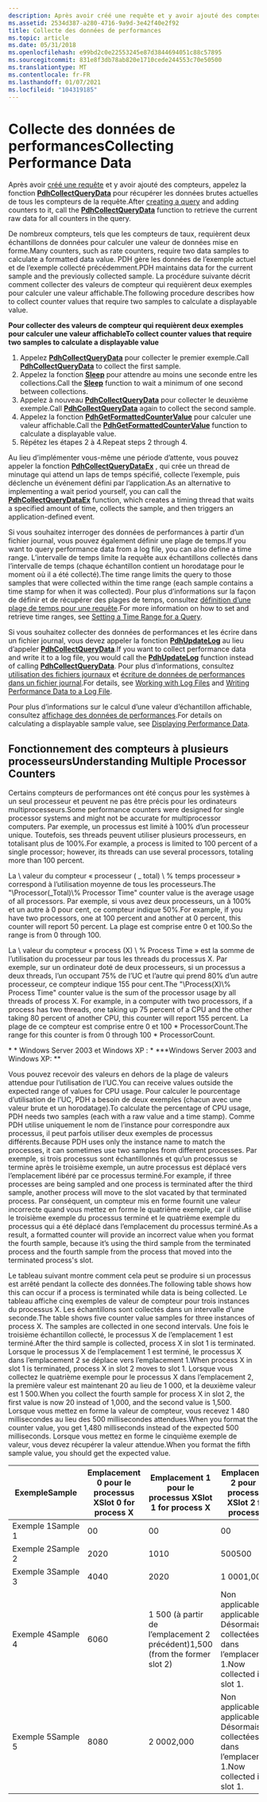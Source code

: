 ```yaml
---
description: Après avoir créé une requête et y avoir ajouté des compteurs, appelez la fonction PdhCollectQueryData pour récupérer les données brutes actuelles de tous les compteurs de la requête.
ms.assetid: 2534d387-a280-4716-9a9d-3e42f40e2f92
title: Collecte des données de performances
ms.topic: article
ms.date: 05/31/2018
ms.openlocfilehash: e99bd2c0e22553245e87d3844694051c88c57895
ms.sourcegitcommit: 831e8f3db78ab820e1710cede244553c70e50500
ms.translationtype: MT
ms.contentlocale: fr-FR
ms.lasthandoff: 01/07/2021
ms.locfileid: "104319185"
---
```

# <a name="collecting-performance-data"></a><span data-ttu-id="cc415-103">Collecte des données de performances</span><span class="sxs-lookup"><span data-stu-id="cc415-103">Collecting Performance Data</span></span>

<span data-ttu-id="cc415-104">Après avoir [créé une requête](creating-a-query.md) et y avoir ajouté des compteurs, appelez la fonction [**PdhCollectQueryData**](/windows/desktop/api/Pdh/nf-pdh-pdhcollectquerydata) pour récupérer les données brutes actuelles de tous les compteurs de la requête.</span><span class="sxs-lookup"><span data-stu-id="cc415-104">After [creating a query](creating-a-query.md) and adding counters to it, call the [**PdhCollectQueryData**](/windows/desktop/api/Pdh/nf-pdh-pdhcollectquerydata) function to retrieve the current raw data for all counters in the query.</span></span>

<span data-ttu-id="cc415-105">De nombreux compteurs, tels que les compteurs de taux, requièrent deux échantillons de données pour calculer une valeur de données mise en forme.</span><span class="sxs-lookup"><span data-stu-id="cc415-105">Many counters, such as rate counters, require two data samples to calculate a formatted data value.</span></span> <span data-ttu-id="cc415-106">PDH gère les données de l’exemple actuel et de l’exemple collecté précédemment.</span><span class="sxs-lookup"><span data-stu-id="cc415-106">PDH maintains data for the current sample and the previously collected sample.</span></span> <span data-ttu-id="cc415-107">La procédure suivante décrit comment collecter des valeurs de compteur qui requièrent deux exemples pour calculer une valeur affichable.</span><span class="sxs-lookup"><span data-stu-id="cc415-107">The following procedure describes how to collect counter values that require two samples to calculate a displayable value.</span></span>

<span data-ttu-id="cc415-108">**Pour collecter des valeurs de compteur qui requièrent deux exemples pour calculer une valeur affichable**</span><span class="sxs-lookup"><span data-stu-id="cc415-108">**To collect counter values that require two samples to calculate a displayable value**</span></span>

1.  <span data-ttu-id="cc415-109">Appelez [**PdhCollectQueryData**](/windows/desktop/api/Pdh/nf-pdh-pdhcollectquerydata) pour collecter le premier exemple.</span><span class="sxs-lookup"><span data-stu-id="cc415-109">Call [**PdhCollectQueryData**](/windows/desktop/api/Pdh/nf-pdh-pdhcollectquerydata) to collect the first sample.</span></span>
2.  <span data-ttu-id="cc415-110">Appelez la fonction [**Sleep**](/windows/desktop/api/synchapi/nf-synchapi-sleep) pour attendre au moins une seconde entre les collections.</span><span class="sxs-lookup"><span data-stu-id="cc415-110">Call the [**Sleep**](/windows/desktop/api/synchapi/nf-synchapi-sleep) function to wait a minimum of one second between collections.</span></span>
3.  <span data-ttu-id="cc415-111">Appelez à nouveau [**PdhCollectQueryData**](/windows/desktop/api/Pdh/nf-pdh-pdhcollectquerydata) pour collecter le deuxième exemple.</span><span class="sxs-lookup"><span data-stu-id="cc415-111">Call [**PdhCollectQueryData**](/windows/desktop/api/Pdh/nf-pdh-pdhcollectquerydata) again to collect the second sample.</span></span>
4.  <span data-ttu-id="cc415-112">Appelez la fonction [**PdhGetFormattedCounterValue**](/windows/desktop/api/Pdh/nf-pdh-pdhgetformattedcountervalue) pour calculer une valeur affichable.</span><span class="sxs-lookup"><span data-stu-id="cc415-112">Call the [**PdhGetFormattedCounterValue**](/windows/desktop/api/Pdh/nf-pdh-pdhgetformattedcountervalue) function to calculate a displayable value.</span></span>
5.  <span data-ttu-id="cc415-113">Répétez les étapes 2 à 4.</span><span class="sxs-lookup"><span data-stu-id="cc415-113">Repeat steps 2 through 4.</span></span>

<span data-ttu-id="cc415-114">Au lieu d’implémenter vous-même une période d’attente, vous pouvez appeler la fonction [**PdhCollectQueryDataEx**](/windows/desktop/api/Pdh/nf-pdh-pdhcollectquerydataex) , qui crée un thread de minutage qui attend un laps de temps spécifié, collecte l’exemple, puis déclenche un événement défini par l’application.</span><span class="sxs-lookup"><span data-stu-id="cc415-114">As an alternative to implementing a wait period yourself, you can call the [**PdhCollectQueryDataEx**](/windows/desktop/api/Pdh/nf-pdh-pdhcollectquerydataex) function, which creates a timing thread that waits a specified amount of time, collects the sample, and then triggers an application-defined event.</span></span>

<span data-ttu-id="cc415-115">Si vous souhaitez interroger des données de performances à partir d’un fichier journal, vous pouvez également définir une plage de temps.</span><span class="sxs-lookup"><span data-stu-id="cc415-115">If you want to query performance data from a log file, you can also define a time range.</span></span> <span data-ttu-id="cc415-116">L’intervalle de temps limite la requête aux échantillons collectés dans l’intervalle de temps (chaque échantillon contient un horodatage pour le moment où il a été collecté).</span><span class="sxs-lookup"><span data-stu-id="cc415-116">The time range limits the query to those samples that were collected within the time range (each sample contains a time stamp for when it was collected).</span></span> <span data-ttu-id="cc415-117">Pour plus d’informations sur la façon de définir et de récupérer des plages de temps, consultez [définition d’une plage de temps pour une requête](setting-a-time-range-for-a-query.md).</span><span class="sxs-lookup"><span data-stu-id="cc415-117">For more information on how to set and retrieve time ranges, see [Setting a Time Range for a Query](setting-a-time-range-for-a-query.md).</span></span>

<span data-ttu-id="cc415-118">Si vous souhaitez collecter des données de performances et les écrire dans un fichier journal, vous devez appeler la fonction [**PdhUpdateLog**](/windows/desktop/api/Pdh/nf-pdh-pdhupdateloga) au lieu d’appeler [**PdhCollectQueryData**](/windows/desktop/api/Pdh/nf-pdh-pdhcollectquerydata).</span><span class="sxs-lookup"><span data-stu-id="cc415-118">If you want to collect performance data and write it to a log file, you would call the [**PdhUpdateLog**](/windows/desktop/api/Pdh/nf-pdh-pdhupdateloga) function instead of calling [**PdhCollectQueryData**](/windows/desktop/api/Pdh/nf-pdh-pdhcollectquerydata).</span></span> <span data-ttu-id="cc415-119">Pour plus d’informations, consultez [utilisation des fichiers journaux](working-with-log-files.md) et [écriture de données de performances dans un fichier journal](writing-performance-data-to-a-log-file.md).</span><span class="sxs-lookup"><span data-stu-id="cc415-119">For details, see [Working with Log Files](working-with-log-files.md) and [Writing Performance Data to a Log File](writing-performance-data-to-a-log-file.md).</span></span>

<span data-ttu-id="cc415-120">Pour plus d’informations sur le calcul d’une valeur d’échantillon affichable, consultez [affichage des données de performances](displaying-performance-data.md).</span><span class="sxs-lookup"><span data-stu-id="cc415-120">For details on calculating a displayable sample value, see [Displaying Performance Data](displaying-performance-data.md).</span></span>

## <a name="understanding-multiple-processor-counters"></a><span data-ttu-id="cc415-121">Fonctionnement des compteurs à plusieurs processeurs</span><span class="sxs-lookup"><span data-stu-id="cc415-121">Understanding Multiple Processor Counters</span></span>

<span data-ttu-id="cc415-122">Certains compteurs de performances ont été conçus pour les systèmes à un seul processeur et peuvent ne pas être précis pour les ordinateurs multiprocesseurs.</span><span class="sxs-lookup"><span data-stu-id="cc415-122">Some performance counters were designed for single processor systems and might not be accurate for multiprocessor computers.</span></span> <span data-ttu-id="cc415-123">Par exemple, un processus est limité à 100% d’un processeur unique. Toutefois, ses threads peuvent utiliser plusieurs processeurs, en totalisant plus de 100%.</span><span class="sxs-lookup"><span data-stu-id="cc415-123">For example, a process is limited to 100 percent of a single processor; however, its threads can use several processors, totaling more than 100 percent.</span></span>

<span data-ttu-id="cc415-124">La \\ valeur du compteur « processeur ( \_ total) \\ % temps processeur » correspond à l’utilisation moyenne de tous les processeurs.</span><span class="sxs-lookup"><span data-stu-id="cc415-124">The "\\Processor(\_Total)\\% Processor Time" counter value is the average usage of all processors.</span></span> <span data-ttu-id="cc415-125">Par exemple, si vous avez deux processeurs, un à 100% et un autre à 0 pour cent, ce compteur indique 50%.</span><span class="sxs-lookup"><span data-stu-id="cc415-125">For example, if you have two processors, one at 100 percent and another at 0 percent, this counter will report 50 percent.</span></span> <span data-ttu-id="cc415-126">La plage est comprise entre 0 et 100.</span><span class="sxs-lookup"><span data-stu-id="cc415-126">So the range is from 0 through 100.</span></span>

<span data-ttu-id="cc415-127">La \\ valeur du compteur « process (X) \\ % Process Time » est la somme de l’utilisation du processeur par tous les threads du processus X. Par exemple, sur un ordinateur doté de deux processeurs, si un processus a deux threads, l’un occupant 75% de l’UC et l’autre qui prend 80% d’un autre processeur, ce compteur indique 155 pour cent.</span><span class="sxs-lookup"><span data-stu-id="cc415-127">The "\\Process(X)\\% Process Time" counter value is the sum of the processor usage by all threads of process X. For example, in a computer with two processors, if a process has two threads, one taking up 75 percent of a CPU and the other taking 80 percent of another CPU, this counter will report 155 percent.</span></span> <span data-ttu-id="cc415-128">La plage de ce compteur est comprise entre 0 et 100 \* ProcessorCount.</span><span class="sxs-lookup"><span data-stu-id="cc415-128">The range for this counter is from 0 through 100 \* ProcessorCount.</span></span>

<span data-ttu-id="cc415-129">\* \* Windows Server 2003 et Windows XP : \* \*</span><span class="sxs-lookup"><span data-stu-id="cc415-129">\*\*Windows Server 2003 and Windows XP:  \*\*</span></span>

<span data-ttu-id="cc415-130">Vous pouvez recevoir des valeurs en dehors de la plage de valeurs attendue pour l’utilisation de l’UC.</span><span class="sxs-lookup"><span data-stu-id="cc415-130">You can receive values outside the expected range of values for CPU usage.</span></span> <span data-ttu-id="cc415-131">Pour calculer le pourcentage d’utilisation de l’UC, PDH a besoin de deux exemples (chacun avec une valeur brute et un horodatage).</span><span class="sxs-lookup"><span data-stu-id="cc415-131">To calculate the percentage of CPU usage, PDH needs two samples (each with a raw value and a time stamp).</span></span> <span data-ttu-id="cc415-132">Comme PDH utilise uniquement le nom de l’instance pour correspondre aux processus, il peut parfois utiliser deux exemples de processus différents.</span><span class="sxs-lookup"><span data-stu-id="cc415-132">Because PDH uses only the instance name to match the processes, it can sometimes use two samples from different processes.</span></span> <span data-ttu-id="cc415-133">Par exemple, si trois processus sont échantillonnés et qu’un processus se termine après le troisième exemple, un autre processus est déplacé vers l’emplacement libéré par ce processus terminé.</span><span class="sxs-lookup"><span data-stu-id="cc415-133">For example, if three processes are being sampled and one process is terminated after the third sample, another process will move to the slot vacated by that terminated process.</span></span> <span data-ttu-id="cc415-134">Par conséquent, un compteur mis en forme fournit une valeur incorrecte quand vous mettez en forme le quatrième exemple, car il utilise le troisième exemple du processus terminé et le quatrième exemple du processus qui a été déplacé dans l’emplacement du processus terminé.</span><span class="sxs-lookup"><span data-stu-id="cc415-134">As a result, a formatted counter will provide an incorrect value when you format the fourth sample, because it’s using the third sample from the terminated process and the fourth sample from the process that moved into the terminated process's slot.</span></span>

<span data-ttu-id="cc415-135">Le tableau suivant montre comment cela peut se produire si un processus est arrêté pendant la collecte des données.</span><span class="sxs-lookup"><span data-stu-id="cc415-135">The following table shows how this can occur if a process is terminated while data is being collected.</span></span> <span data-ttu-id="cc415-136">Le tableau affiche cinq exemples de valeur de compteur pour trois instances du processus X. Les échantillons sont collectés dans un intervalle d’une seconde.</span><span class="sxs-lookup"><span data-stu-id="cc415-136">The table shows five counter value samples for three instances of process X. The samples are collected in one second intervals.</span></span> <span data-ttu-id="cc415-137">Une fois le troisième échantillon collecté, le processus X de l’emplacement 1 est terminé.</span><span class="sxs-lookup"><span data-stu-id="cc415-137">After the third sample is collected, process X in slot 1 is terminated.</span></span> <span data-ttu-id="cc415-138">Lorsque le processus X de l’emplacement 1 est terminé, le processus X dans l’emplacement 2 se déplace vers l’emplacement 1.</span><span class="sxs-lookup"><span data-stu-id="cc415-138">When process X in slot 1 is terminated, process X in slot 2 moves to slot 1.</span></span> <span data-ttu-id="cc415-139">Lorsque vous collectez le quatrième exemple pour le processus X dans l’emplacement 2, la première valeur est maintenant 20 au lieu de 1 000, et la deuxième valeur est 1 500.</span><span class="sxs-lookup"><span data-stu-id="cc415-139">When you collect the fourth sample for process X in slot 2, the first value is now 20 instead of 1,000, and the second value is 1,500.</span></span> <span data-ttu-id="cc415-140">Lorsque vous mettez en forme la valeur de compteur, vous recevez 1 480 millisecondes au lieu des 500 millisecondes attendues.</span><span class="sxs-lookup"><span data-stu-id="cc415-140">When you format the counter value, you get 1,480 milliseconds instead of the expected 500 milliseconds.</span></span> <span data-ttu-id="cc415-141">Lorsque vous mettez en forme le cinquième exemple de valeur, vous devez récupérer la valeur attendue.</span><span class="sxs-lookup"><span data-stu-id="cc415-141">When you format the fifth sample value, you should get the expected value.</span></span>

| <span data-ttu-id="cc415-142">Exemple</span><span class="sxs-lookup"><span data-stu-id="cc415-142">Sample</span></span>   | <span data-ttu-id="cc415-143">Emplacement 0 pour le processus X</span><span class="sxs-lookup"><span data-stu-id="cc415-143">Slot 0 for process X</span></span> | <span data-ttu-id="cc415-144">Emplacement 1 pour le processus X</span><span class="sxs-lookup"><span data-stu-id="cc415-144">Slot 1 for process X</span></span>           | <span data-ttu-id="cc415-145">Emplacement 2 pour le processus X</span><span class="sxs-lookup"><span data-stu-id="cc415-145">Slot 2 for process X</span></span>                     |
|----------|----------------------|--------------------------------|------------------------------------------|
| <span data-ttu-id="cc415-146">Exemple 1</span><span class="sxs-lookup"><span data-stu-id="cc415-146">Sample 1</span></span> | <span data-ttu-id="cc415-147">0</span><span class="sxs-lookup"><span data-stu-id="cc415-147">0</span></span>                    | <span data-ttu-id="cc415-148">0</span><span class="sxs-lookup"><span data-stu-id="cc415-148">0</span></span>                              | <span data-ttu-id="cc415-149">0</span><span class="sxs-lookup"><span data-stu-id="cc415-149">0</span></span>                                        |
| <span data-ttu-id="cc415-150">Exemple 2</span><span class="sxs-lookup"><span data-stu-id="cc415-150">Sample 2</span></span> | <span data-ttu-id="cc415-151">20</span><span class="sxs-lookup"><span data-stu-id="cc415-151">20</span></span>                   | <span data-ttu-id="cc415-152">10</span><span class="sxs-lookup"><span data-stu-id="cc415-152">10</span></span>                             | <span data-ttu-id="cc415-153">500</span><span class="sxs-lookup"><span data-stu-id="cc415-153">500</span></span>                                      |
| <span data-ttu-id="cc415-154">Exemple 3</span><span class="sxs-lookup"><span data-stu-id="cc415-154">Sample 3</span></span> | <span data-ttu-id="cc415-155">40</span><span class="sxs-lookup"><span data-stu-id="cc415-155">40</span></span>                   | <span data-ttu-id="cc415-156">20</span><span class="sxs-lookup"><span data-stu-id="cc415-156">20</span></span>                             | <span data-ttu-id="cc415-157">1 000</span><span class="sxs-lookup"><span data-stu-id="cc415-157">1,000</span></span>                                    |
| <span data-ttu-id="cc415-158">Exemple 4</span><span class="sxs-lookup"><span data-stu-id="cc415-158">Sample 4</span></span> | <span data-ttu-id="cc415-159">60</span><span class="sxs-lookup"><span data-stu-id="cc415-159">60</span></span>                   | <span data-ttu-id="cc415-160">1 500 (à partir de l’emplacement 2 précédent)</span><span class="sxs-lookup"><span data-stu-id="cc415-160">1,500 (from the former slot 2)</span></span> | <span data-ttu-id="cc415-161">Non applicable.</span><span class="sxs-lookup"><span data-stu-id="cc415-161">Not applicable.</span></span> <span data-ttu-id="cc415-162">Désormais collectées dans l’emplacement 1.</span><span class="sxs-lookup"><span data-stu-id="cc415-162">Now collected in slot 1.</span></span> |
| <span data-ttu-id="cc415-163">Exemple 5</span><span class="sxs-lookup"><span data-stu-id="cc415-163">Sample 5</span></span> | <span data-ttu-id="cc415-164">80</span><span class="sxs-lookup"><span data-stu-id="cc415-164">80</span></span>                   | <span data-ttu-id="cc415-165">2 000</span><span class="sxs-lookup"><span data-stu-id="cc415-165">2,000</span></span>                          | <span data-ttu-id="cc415-166">Non applicable.</span><span class="sxs-lookup"><span data-stu-id="cc415-166">Not applicable.</span></span> <span data-ttu-id="cc415-167">Désormais collectées dans l’emplacement 1.</span><span class="sxs-lookup"><span data-stu-id="cc415-167">Now collected in slot 1.</span></span> |



 

 

 
